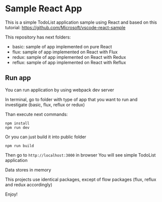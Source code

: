 # Sample React App
This is a simple TodoList application sample using React and based on this tutorial:
https://github.com/Microsoft/vscode-react-sample

This repository has next folders:
- basic:
    sample of app implemented on pure React
- flux: 
    sample of app implemented on React with Flux
- redux:
    sample of app implemented on React with Redux
- reflux:
    sample of app implemented on React with Reflux

## Run app

You can run application by using webpack dev server

In terminal, go to folder with type of app that you want to run and investigate
(basic, flux, reflux or redux)

Than execute next commands:

```console
npm install
npm run dev
```

Or you can just build it into public folder
```console
npm run build
```

Then go to `http://localhost:3000` in browser
You will see simple TodoList application

Data stores in memory

This projects use identical packages, except of flow packages (flux, reflux and redux accordingly)

Enjoy!
